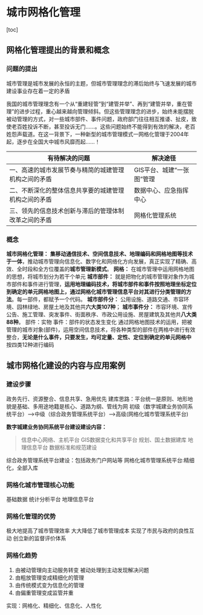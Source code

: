 # 城市网格化管理

[toc]

## 网格化管理提出的背景和概念

### 问题的提出

城市管理是城市发展的永恒的主题，但城市管理理念的滞后始终与飞速发展的城市建设事业存在着一定的矛盾

我国的城市管理理念有一个从“重建轻管”到“建管并举”、再到“建管并举，重在管理”的进步过程，重心越来越向管理倾斜。但这些管理理念的进步，始终未能摆脱被动管理的方式，对一些城市部件、事件问题，政府部门往往相互推诿、扯皮，致使老百姓投诉不断，甚至投诉无门...…。这些问题始终不能得到有效的解决，老百姓怨声载道。在这一背景下，一种新型的城市管理模式一网格化管理于2004年起，逐步在全国大中城市风靡而起……！

|有待解决的问题|解决途径|
|-|-|
|一、高速的城市发展节奏与精简的城建管理机构之间的矛盾  |GIS平台、城建“一张图”管理|
|二、不断深化的整体信息共享要的城建管理机构之间的矛盾| 数据中心、应急指挥中心|
|三、领先的信息技术创新与滞后的管理体制改革之间的矛盾 |网格化管理系统|

### 概念

**城市网格化管理：** **集移动通信技术、空间信息技术、地理编码和网格地图等技术于一体**，推动城市管理向信息化、数字化和网络化方向发展，真正实现了精确、高效、全时段和全方位覆盖的**城市管理新模式**。
**网格：** 在城市管理中运用网格地图的思想，将城市划分为若干个单元
**城市部件：** 就是把物化的城市管理对象作为城市部件和事件进行管理，**运用地理编码技术，将城市部件和事件按照地理坐标定位到确定的单元网格地图上，通过网格化城市管理信息平台对其进行分类管理的方法**。每一部件，都赋予一个代码。
**城市部件分：** 公用设施、道路交通、市容环境、园林绿地、房屋土地及其他共**六大类107种**；
**城市事件分：** 市容环境、宣传公告、施工管理、突发事件、街面秩序、市政公用设施、房屋建筑及其他共**八大类88种**。
部件：实物
事件：部件的状态发生变化
通过网格地图技术的运用，把被管理的城市对象(部件)，运用空间信息技术，将各种类型的部件在两格中进行有效整合，**无论是什么事件，只要发生，均可定量、定性、定位到确定的单元网格中**
按四类12种进行编码

## 城市网格化建设的内容与应用案例

### 建设步骤

政务先行、资源整合、信息共享、急用优先
建库思路：平台统一是原则、地形地貌是基础、多用途地籍是核心、道路为纲、管线为网
初级（数字城建业务协同系统平台）-->中级（综合政务管理系统平台）-->高级(网格化城市管理系统平台)

**数字城建业务协同系统平台建设建设内容：**
>信息中心网络、主机平台
> GIS数据变化和共享平台
>规划、国土数据建库
>地理信息平台
> 数据标准和规范建设

综合政务管理系统平台建设：包括政务门户网站等
网格化城市管理系统平台:精细化，全部入库

### 网格化城市管理核心功能

基础数据
统计分析平台
地理信息平台

### 网格化管理的优势

极大地提高了城市管理效率
大大降低了城市管理成本
实现了市民与政府的良性互动
创立新的监督评价体系

### 网格化趋势

1. 由被动管理向主动服务转变
   被动处理到主动发现解决问题
2. 由粗放管理变成精细化的管理
3. 由传统模式变为信息化的管理
4. 由偏重管理变成监管并重

实现：网格化、精细化、信息化、人性化